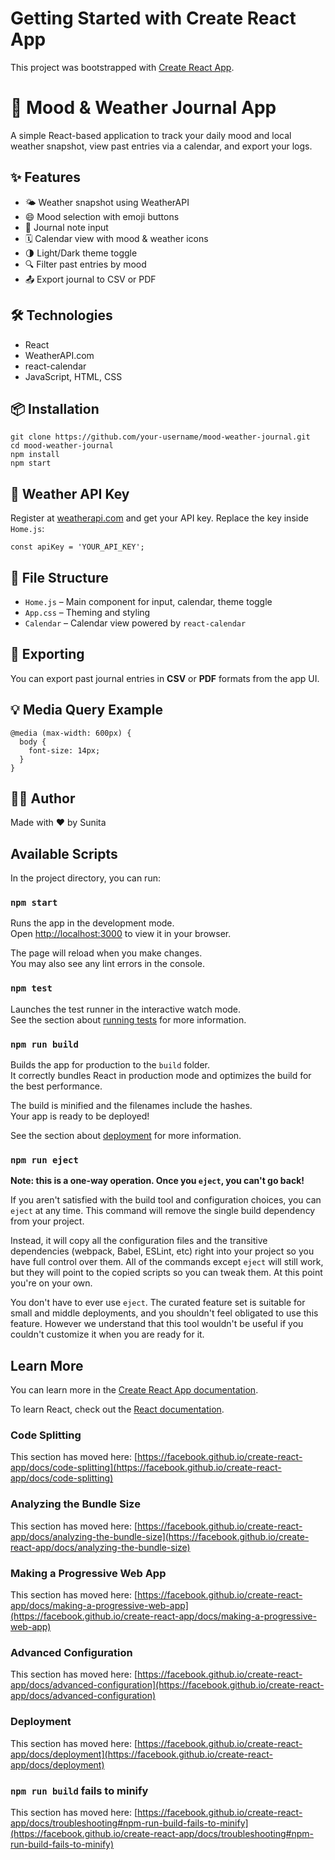 # Getting Started with Create React App

This project was bootstrapped with [Create React App](https://github.com/facebook/create-react-app).
 <h1>📔 Mood & Weather Journal App</h1>
  <p>A simple React-based application to track your daily mood and local weather snapshot, view past entries via a calendar, and export your logs.</p>

  <h2>✨ Features</h2>
  <ul>
    <li>🌤️ Weather snapshot using WeatherAPI</li>
    <li>😄 Mood selection with emoji buttons</li>
    <li>📝 Journal note input</li>
    <li>🗓️ Calendar view with mood & weather icons</li>
    <li>🌗 Light/Dark theme toggle</li>
    <li>🔍 Filter past entries by mood</li>
    <li>📤 Export journal to CSV or PDF</li>
  </ul>

  <h2>🛠️ Technologies</h2>
  <ul>
    <li>React</li>
    <li>WeatherAPI.com</li>
    <li>react-calendar</li>
    <li>JavaScript, HTML, CSS</li>
  </ul>

  <h2>📦 Installation</h2>
  <pre><code>git clone https://github.com/your-username/mood-weather-journal.git
cd mood-weather-journal
npm install
npm start</code></pre>

  <h2>🔑 Weather API Key</h2>
  <p>Register at <a href="https://www.weatherapi.com/">weatherapi.com</a> and get your API key. Replace the key inside <code>Home.js</code>:</p>
  <pre><code>const apiKey = 'YOUR_API_KEY';</code></pre>

  <h2>📂 File Structure</h2>
  <ul>
    <li><code>Home.js</code> – Main component for input, calendar, theme toggle</li>
    <li><code>App.css</code> – Theming and styling</li>
    <li><code>Calendar</code> – Calendar view powered by <code>react-calendar</code></li>
  </ul>

  <h2>📄 Exporting</h2>
  <p>You can export past journal entries in <strong>CSV</strong> or <strong>PDF</strong> formats from the app UI.</p>

  <h2>💡 Media Query Example</h2>
  <pre><code>@media (max-width: 600px) {
  body {
    font-size: 14px;
  }
}</code></pre>

  <h2>🧑‍💻 Author</h2>
  <p>Made with ❤️ by Sunita</p>

## Available Scripts

In the project directory, you can run:

### `npm start`

Runs the app in the development mode.\
Open [http://localhost:3000](http://localhost:3000) to view it in your browser.

The page will reload when you make changes.\
You may also see any lint errors in the console.

### `npm test`

Launches the test runner in the interactive watch mode.\
See the section about [running tests](https://facebook.github.io/create-react-app/docs/running-tests) for more information.

### `npm run build`

Builds the app for production to the `build` folder.\
It correctly bundles React in production mode and optimizes the build for the best performance.

The build is minified and the filenames include the hashes.\
Your app is ready to be deployed!

See the section about [deployment](https://facebook.github.io/create-react-app/docs/deployment) for more information.

### `npm run eject`

**Note: this is a one-way operation. Once you `eject`, you can't go back!**

If you aren't satisfied with the build tool and configuration choices, you can `eject` at any time. This command will remove the single build dependency from your project.

Instead, it will copy all the configuration files and the transitive dependencies (webpack, Babel, ESLint, etc) right into your project so you have full control over them. All of the commands except `eject` will still work, but they will point to the copied scripts so you can tweak them. At this point you're on your own.

You don't have to ever use `eject`. The curated feature set is suitable for small and middle deployments, and you shouldn't feel obligated to use this feature. However we understand that this tool wouldn't be useful if you couldn't customize it when you are ready for it.

## Learn More

You can learn more in the [Create React App documentation](https://facebook.github.io/create-react-app/docs/getting-started).

To learn React, check out the [React documentation](https://reactjs.org/).

### Code Splitting

This section has moved here: [https://facebook.github.io/create-react-app/docs/code-splitting](https://facebook.github.io/create-react-app/docs/code-splitting)

### Analyzing the Bundle Size

This section has moved here: [https://facebook.github.io/create-react-app/docs/analyzing-the-bundle-size](https://facebook.github.io/create-react-app/docs/analyzing-the-bundle-size)

### Making a Progressive Web App

This section has moved here: [https://facebook.github.io/create-react-app/docs/making-a-progressive-web-app](https://facebook.github.io/create-react-app/docs/making-a-progressive-web-app)

### Advanced Configuration

This section has moved here: [https://facebook.github.io/create-react-app/docs/advanced-configuration](https://facebook.github.io/create-react-app/docs/advanced-configuration)

### Deployment

This section has moved here: [https://facebook.github.io/create-react-app/docs/deployment](https://facebook.github.io/create-react-app/docs/deployment)

### `npm run build` fails to minify

This section has moved here: [https://facebook.github.io/create-react-app/docs/troubleshooting#npm-run-build-fails-to-minify](https://facebook.github.io/create-react-app/docs/troubleshooting#npm-run-build-fails-to-minify)

